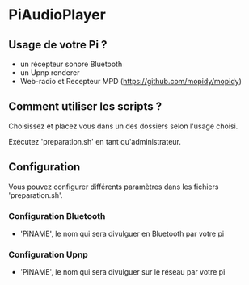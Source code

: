 # PiAudioPlayer



## Usage de votre Pi ?

  * un récepteur sonore Bluetooth
  * un Upnp renderer
  * Web-radio et Recepteur MPD (https://github.com/mopidy/mopidy)



## Comment utiliser les scripts ?

Choisissez et placez vous dans un des dossiers selon l'usage choisi.

Exécutez 'preparation.sh' en tant qu'administrateur.



## Configuration

Vous pouvez configurer différents paramètres dans les fichiers 'preparation.sh'.

### Configuration Bluetooth

  * 'PiNAME', le nom qui sera divulguer en Bluetooth par votre pi

### Configuration Upnp

  * 'PiNAME', le nom qui sera divulguer sur le réseau par votre pi
